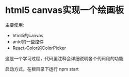 # html5 canvas实现一个绘画板 #


主要使用:
- html5的canvas
- antd的一些控件
- React-Color的ColorPicker

这是一个学习过程，代码里注释会详细说明各个代码段的功能

启动方式，在根目录下运行
    npm start